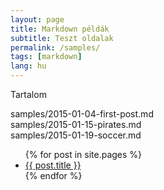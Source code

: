 ```yaml
---
layout: page
title: Markdown példák
subtitle: Teszt oldalak
permalink: /samples/
tags: [markdown]
lang: hu
---
```


Tartalom

samples/2015-01-04-first-post.md  
samples/2015-01-15-pirates.md  
samples/2015-01-19-soccer.md  

<ul>
  {% for post in site.pages %}
    <li>
      <a href="{{ post.url }}">{{ post.title }}</a>
    </li>
  {% endfor %}
</ul>